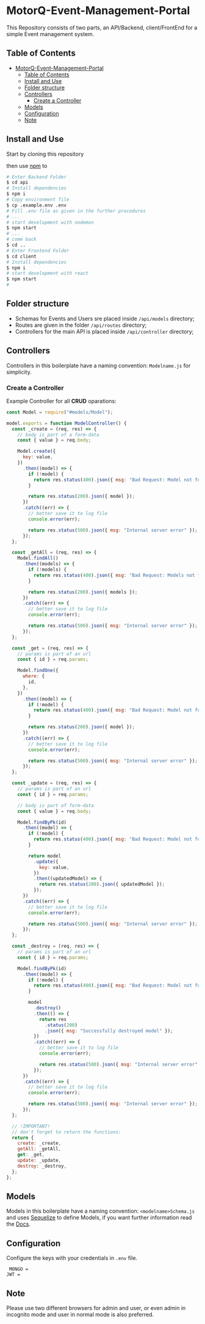 # MotorQ-Event-Management-Portal

This Repository consists of two parts, an API/Backend, client/FrontEnd for a simple Event management system.

## Table of Contents

- [MotorQ-Event-Management-Portal](#motorq-event-management-portal)
  - [Table of Contents](#table-of-contents)
  - [Install and Use](#install-and-use)
  - [Folder structure](#folder-structure)
  - [Controllers](#controllers)
    - [Create a Controller](#create-a-controller)
  - [Models](#models)
  - [Configuration](#configuration)
  - [Note](#note)

## Install and Use

Start by cloning this repository

then use [npm](https://www.npmjs.com/) to

```sh
# Enter Backend Folder
$ cd api
# Install dependencies
$ npm i
# Copy environment file
$ cp .example.env .env
# Fill .env file as given in the further procedures
# ...
# start development with nodemon
$ npm start
# ...
# come back
$ cd ..
# Enter Frontend Folder
$ cd client
# Install dependencies
$ npm i
# start development with react
$ npm start
#
```

## Folder structure

- Schemas for Events and Users sre placed inside `/api/models` directory;
- Routes are given in the folder `/api/routes` directory;
- Controllers for the main API is placed inside `/api/controller` directory;

## Controllers

Controllers in this boilerplate have a naming convention: `Modelname.js` for simplicity.

### Create a Controller

Example Controller for all **CRUD** oparations:

```js
const Model = require("#models/Model");

model.exports = function ModelController() {
  const _create = (req, res) => {
    // body is part of a form-data
    const { value } = req.body;

    Model.create({
      key: value,
    })
      .then((model) => {
        if (!model) {
          return res.status(400).json({ msg: "Bad Request: Model not found" });
        }

        return res.status(200).json({ model });
      })
      .catch((err) => {
        // better save it to log file
        console.error(err);

        return res.status(500).json({ msg: "Internal server error" });
      });
  };

  const _getAll = (req, res) => {
    Model.findAll()
      .then((models) => {
        if (!models) {
          return res.status(400).json({ msg: "Bad Request: Models not found" });
        }

        return res.status(200).json({ models });
      })
      .catch((err) => {
        // better save it to log file
        console.error(err);

        return res.status(500).json({ msg: "Internal server error" });
      });
  };

  const _get = (req, res) => {
    // params is part of an url
    const { id } = req.params;

    Model.findOne({
      where: {
        id,
      },
    })
      .then((model) => {
        if (!model) {
          return res.status(400).json({ msg: "Bad Request: Model not found" });
        }

        return res.status(200).json({ model });
      })
      .catch((err) => {
        // better save it to log file
        console.error(err);

        return res.status(500).json({ msg: "Internal server error" });
      });
  };

  const _update = (req, res) => {
    // params is part of an url
    const { id } = req.params;

    // body is part of form-data
    const { value } = req.body;

    Model.findByPk(id)
      .then((model) => {
        if (!model) {
          return res.status(400).json({ msg: "Bad Request: Model not found" });
        }

        return model
          .update({
            key: value,
          })
          .then((updatedModel) => {
            return res.status(200).json({ updatedModel });
          });
      })
      .catch((err) => {
        // better save it to log file
        console.error(err);

        return res.status(500).json({ msg: "Internal server error" });
      });
  };

  const _destroy = (req, res) => {
    // params is part of an url
    const { id } = req.params;

    Model.findByPk(id)
      .then((model) => {
        if (!model) {
          return res.status(400).json({ msg: "Bad Request: Model not found" });
        }

        model
          .destroy()
          .then(() => {
            return res
              .status(200)
              .json({ msg: "Successfully destroyed model" });
          })
          .catch((err) => {
            // better save it to log file
            console.error(err);

            return res.status(500).json({ msg: "Internal server error" });
          });
      })
      .catch((err) => {
        // better save it to log file
        console.error(err);

        return res.status(500).json({ msg: "Internal server error" });
      });
  };

  // !IMPORTANT!
  // don't forget to return the functions:
  return {
    create: _create,
    getAll: _getAll,
    get: _get,
    update: _update,
    destroy: _destroy,
  };
};
```

## Models

Models in this boilerplate have a naming convention: `<modelname>Schema.js` and uses [Sequelize](http://docs.sequelizejs.com/) to define Models, if you want further information read the [Docs](http://docs.sequelizejs.com/).

## Configuration

Configure the keys with your credentials in `.env` file.

```
 MONGO =
JWT =
```

## Note

Please use two different browsers for admin and user, or even admin in incognito mode and user in normal mode is also preferred.
